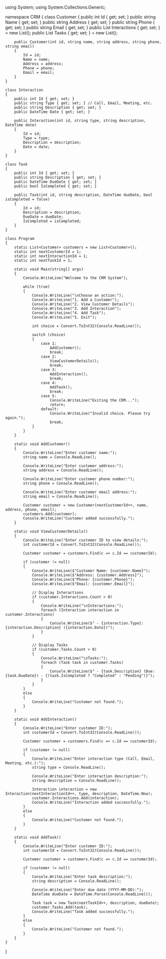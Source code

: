 using System;
using System.Collections.Generic;

namespace CRM
{
    class Customer
    {
        public int Id { get; set; }
        public string Name { get; set; }
        public string Address { get; set; }
        public string Phone { get; set; }
        public string Email { get; set; }
        public List<Interaction> Interactions { get; set; } = new List<Interaction>();
        public List<Task> Tasks { get; set; } = new List<Task>();

        public Customer(int id, string name, string address, string phone, string email)
        {
            Id = id;
            Name = name;
            Address = address;
            Phone = phone;
            Email = email;
        }
    }

    class Interaction
    {
        public int Id { get; set; }
        public string Type { get; set; } // Call, Email, Meeting, etc.
        public string Description { get; set; }
        public DateTime Date { get; set; }

        public Interaction(int id, string type, string description, DateTime date)
        {
            Id = id;
            Type = type;
            Description = description;
            Date = date;
        }
    }

    class Task
    {
        public int Id { get; set; }
        public string Description { get; set; }
        public DateTime DueDate { get; set; }
        public bool IsCompleted { get; set; }

        public Task(int id, string description, DateTime dueDate, bool isCompleted = false)
        {
            Id = id;
            Description = description;
            DueDate = dueDate;
            IsCompleted = isCompleted;
        }
    }

    class Program
    {
        static List<Customer> customers = new List<Customer>();
        static int nextCustomerId = 1;
        static int nextInteractionId = 1;
        static int nextTaskId = 1;

        static void Main(string[] args)
        {
            Console.WriteLine("Welcome to the CRM System");

            while (true)
            {
                Console.WriteLine("\nChoose an action:");
                Console.WriteLine("1. Add a Customer");
                Console.WriteLine("2. View Customer Details");
                Console.WriteLine("3. Add Interaction");
                Console.WriteLine("4. Add Task");
                Console.WriteLine("5. Exit");

                int choice = Convert.ToInt32(Console.ReadLine());

                switch (choice)
                {
                    case 1:
                        AddCustomer();
                        break;
                    case 2:
                        ViewCustomerDetails();
                        break;
                    case 3:
                        AddInteraction();
                        break;
                    case 4:
                        AddTask();
                        break;
                    case 5:
                        Console.WriteLine("Exiting the CRM...");
                        return;
                    default:
                        Console.WriteLine("Invalid choice. Please try again.");
                        break;
                }
            }
        }

        static void AddCustomer()
        {
            Console.WriteLine("Enter customer name:");
            string name = Console.ReadLine();

            Console.WriteLine("Enter customer address:");
            string address = Console.ReadLine();

            Console.WriteLine("Enter customer phone number:");
            string phone = Console.ReadLine();

            Console.WriteLine("Enter customer email address:");
            string email = Console.ReadLine();

            Customer customer = new Customer(nextCustomerId++, name, address, phone, email);
            customers.Add(customer);
            Console.WriteLine("Customer added successfully.");
        }

        static void ViewCustomerDetails()
        {
            Console.WriteLine("Enter customer ID to view details:");
            int customerId = Convert.ToInt32(Console.ReadLine());

            Customer customer = customers.Find(c => c.Id == customerId);

            if (customer != null)
            {
                Console.WriteLine($"Customer Name: {customer.Name}");
                Console.WriteLine($"Address: {customer.Address}");
                Console.WriteLine($"Phone: {customer.Phone}");
                Console.WriteLine($"Email: {customer.Email}");

                // Display Interactions
                if (customer.Interactions.Count > 0)
                {
                    Console.WriteLine("\nInteractions:");
                    foreach (Interaction interaction in customer.Interactions)
                    {
                        Console.WriteLine($" - {interaction.Type}: {interaction.Description} ({interaction.Date})");
                    }
                }

                // Display Tasks
                if (customer.Tasks.Count > 0)
                {
                    Console.WriteLine("\nTasks:");
                    foreach (Task task in customer.Tasks)
                    {
                        Console.WriteLine($" - {task.Description} (Due: {task.DueDate}) - {(task.IsCompleted ? "Completed" : "Pending")}");
                    }
                }
            }
            else
            {
                Console.WriteLine("Customer not found.");
            }
        }

        static void AddInteraction()
        {
            Console.WriteLine("Enter customer ID:");
            int customerId = Convert.ToInt32(Console.ReadLine());

            Customer customer = customers.Find(c => c.Id == customerId);

            if (customer != null)
            {
                Console.WriteLine("Enter interaction type (Call, Email, Meeting, etc.):");
                string type = Console.ReadLine();

                Console.WriteLine("Enter interaction description:");
                string description = Console.ReadLine();

                Interaction interaction = new Interaction(nextInteractionId++, type, description, DateTime.Now);
                customer.Interactions.Add(interaction);
                Console.WriteLine("Interaction added successfully.");
            }
            else
            {
                Console.WriteLine("Customer not found.");
            }
        }

        static void AddTask()
        {
            Console.WriteLine("Enter customer ID:");
            int customerId = Convert.ToInt32(Console.ReadLine());

            Customer customer = customers.Find(c => c.Id == customerId);

            if (customer != null)
            {
                Console.WriteLine("Enter task description:");
                string description = Console.ReadLine();

                Console.WriteLine("Enter due date (YYYY-MM-DD):");
                DateTime dueDate = DateTime.Parse(Console.ReadLine());

                Task task = new Task(nextTaskId++, description, dueDate);
                customer.Tasks.Add(task);
                Console.WriteLine("Task added successfully.");
            }
            else
            {
                Console.WriteLine("Customer not found.");
            }
        }
    }
}
